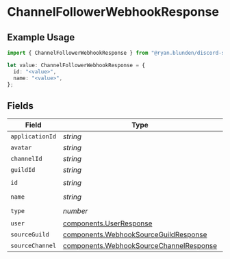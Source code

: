 # ChannelFollowerWebhookResponse

## Example Usage

```typescript
import { ChannelFollowerWebhookResponse } from "@ryan.blunden/discord-sdk/models/components";

let value: ChannelFollowerWebhookResponse = {
  id: "<value>",
  name: "<value>",
};
```

## Fields

| Field                                                                                              | Type                                                                                               | Required                                                                                           | Description                                                                                        |
| -------------------------------------------------------------------------------------------------- | -------------------------------------------------------------------------------------------------- | -------------------------------------------------------------------------------------------------- | -------------------------------------------------------------------------------------------------- |
| `applicationId`                                                                                    | *string*                                                                                           | :heavy_minus_sign:                                                                                 | N/A                                                                                                |
| `avatar`                                                                                           | *string*                                                                                           | :heavy_minus_sign:                                                                                 | N/A                                                                                                |
| `channelId`                                                                                        | *string*                                                                                           | :heavy_minus_sign:                                                                                 | N/A                                                                                                |
| `guildId`                                                                                          | *string*                                                                                           | :heavy_minus_sign:                                                                                 | N/A                                                                                                |
| `id`                                                                                               | *string*                                                                                           | :heavy_check_mark:                                                                                 | N/A                                                                                                |
| `name`                                                                                             | *string*                                                                                           | :heavy_check_mark:                                                                                 | N/A                                                                                                |
| `type`                                                                                             | *number*                                                                                           | :heavy_check_mark:                                                                                 | N/A                                                                                                |
| `user`                                                                                             | [components.UserResponse](../../models/components/userresponse.md)                                 | :heavy_minus_sign:                                                                                 | N/A                                                                                                |
| `sourceGuild`                                                                                      | [components.WebhookSourceGuildResponse](../../models/components/webhooksourceguildresponse.md)     | :heavy_minus_sign:                                                                                 | N/A                                                                                                |
| `sourceChannel`                                                                                    | [components.WebhookSourceChannelResponse](../../models/components/webhooksourcechannelresponse.md) | :heavy_minus_sign:                                                                                 | N/A                                                                                                |